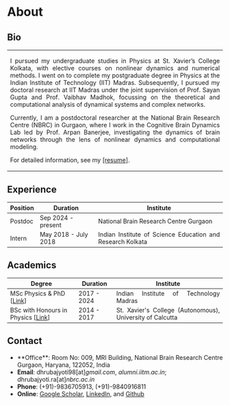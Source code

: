 # About

## Bio

<style>
@media screen and (max-width: 1220px) {
  section.example1 {
    display: none;
  }
}


@media screen and (min-width: 1220px) {
  section.example2 {
    display: none;
  }
}
</style>

<section class="example1">

<table style="width:100%">
<tr>
<td><img class="example1" src="img/dp1.jpeg" width="2700" height="1000"></td>
<td>
<div align="justify">
<p>
I pursued my undergraduate studies in Physics at St. Xavier’s College Kolkata, with elective courses on nonlinear dynamics and numerical methods. I went on to complete my postgraduate degree in Physics at the Indian Institute of Technology (IIT) Madras. Subsequently, I pursued my doctoral research at IIT Madras under the joint supervision of Prof. Sayan Gupta and Prof. Vaibhav Madhok, focussing on the theoretical and computational analysis of dynamical systems and complex networks.</p>

<p>
Currently, I am a postdoctoral researcher at the National Brain Research Centre (NBRC) in Gurgaon, where I work in the Cognitive Brain Dynamics Lab led by Prof. Arpan Banerjee, investigating the dynamics of brain networks through the lens of nonlinear dynamics and computational modeling.
</p>

<p>
For detailed information, see my <a href="https://drive.google.com/file/d/1pDmqyZtTw7QiOCLzVDtpZioT9_SFtdWR/view">[resume]</a>.
</p>
</div></td>
</tr>
</table>
</section>

<section class="example2">

<table style="width:100%">
<tr>
<td>
<div align="justify">
<p>
I pursued my undergraduate studies in Physics at St. Xavier’s College Kolkata, with elective courses on nonlinear dynamics and numerical methods. I went on to complete my postgraduate degree in Physics at the Indian Institute of Technology (IIT) Madras. Subsequently, I pursued my doctoral research at IIT Madras under the joint supervision of Prof. Sayan Gupta and Prof. Vaibhav Madhok, focussing on the theoretical and computational analysis of dynamical systems and complex networks.</p>

<p>
Currently, I am a postdoctoral researcher at the National Brain Research Centre (NBRC) in Gurgaon, where I work in the Cognitive Brain Dynamics Lab led by Prof. Arpan Banerjee, investigating the dynamics of brain networks through the lens of nonlinear dynamics and computational modeling.
</p>

<p>
For detailed information, see my <a href="https://drive.google.com/file/d/1pDmqyZtTw7QiOCLzVDtpZioT9_SFtdWR/view">[resume]</a>.
</p>
</div></td>
</tr>
</table>
</section>

## Experience

| Position | Duration | Institute |
| ---------| ---------| ----------|
| Postdoc | Sep 2024 - present | <div align="justify">National Brain Research Centre Gurgaon</div> |
| Intern | May 2018 - July 2018 | <div align="justify">Indian Institute of Science Education and Research Kolkata</div> |

## Academics

| Degree | Duration | Institute |
| ---------| ---------| ----------|
| MSc Physics & PhD [[Link](PhD.md)] | 2017 - 2024 |  <div align="justify">Indian Institute of Technology Madras</div>  |
| BSc with Honours in Physics [[Link](https://drive.google.com/file/d/1kzH1EiCFbbcnvpbOTWJMMhiCC53tkvDD/view?usp=sharing)] | 2014 - 2017 | <div align="justify">St. Xavier's College (Autonomous), University of Calcutta</div> |



## Contact

- <div align="justify">**Office**: Room No: 009, MRI Building, National Brain Research Centre Gurgaon, Haryana, 122052, India</div>
- **Email**: dhrubajyoti98[at]_gmail.com_, _alumni.iitm.ac.in_; dhrubajyoti.ra[at]_nbrc.ac.in_
- **Phone**: (+91)-9836705913, (+91)-9840916811
- **Online**: [Google Scholar](https://scholar.google.co.in/citations?user=2OR7h7kAAAAJ&hl=en), [LinkedIn](https://www.linkedin.com/in/dhrubajyoti-biswas/), and [Github](https://github.com/dhrubajyoti98)
